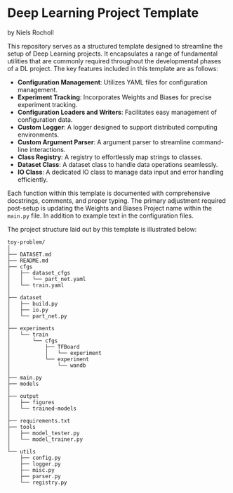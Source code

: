 # Deep Learning Project Template
by Niels Rocholl

This repository serves as a structured template designed to streamline the setup of Deep Learning projects. It encapsulates a range of fundamental utilities that are commonly required throughout the developmental phases of a DL project. The key features included in this template are as follows:

- **Configuration Management**: Utilizes YAML files for configuration management.
- **Experiment Tracking**: Incorporates Weights and Biases for precise experiment tracking.
- **Configuration Loaders and Writers**: Facilitates easy management of configuration data.
- **Custom Logger**: A logger designed to support distributed computing environments.
- **Custom Argument Parser**: A argument parser to streamline command-line interactions.
- **Class Registry**: A registry to effortlessly map strings to classes.
- **Dataset Class**: A dataset class to handle data operations seamlessly.
- **IO Class**: A dedicated IO class to manage data input and error handling efficiently.

Each function within this template is documented with comprehensive docstrings, comments, and proper typing. The primary adjustment required post-setup is updating the Weights and Biases Project name within the `main.py` file. In addition to example text in the configuration files. 

The project structure laid out by this template is illustrated below:

```plaintext
toy-problem/
│
├── DATASET.md
├── README.md
├── cfgs
│   ├── dataset_cfgs
│   │   └── part_net.yaml
│   └── train.yaml
│
├── dataset
│   ├── build.py
│   ├── io.py
│   └── part_net.py
│
├── experiments
│   └── train
│       └── cfgs
│           ├── TFBoard
│           │   └── experiment
│           └── experiment
│               └── wandb
│
├── main.py
├── models
│
├── output
│   ├── figures
│   └── trained-models
│
├── requirements.txt
├── tools
│   ├── model_tester.py
│   └── model_trainer.py
│
└── utils
    ├── config.py
    ├── logger.py
    ├── misc.py
    ├── parser.py
    └── registry.py
```
